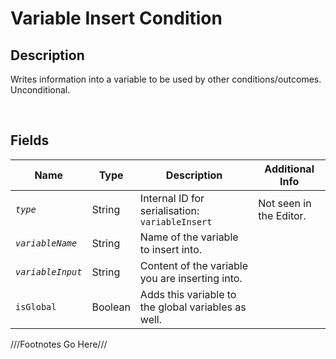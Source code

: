 Variable Insert Condition
============= 

## Description

Writes information into a variable to be used by other conditions/outcomes. Unconditional.

<br />

## Fields

| Name     | Type   | Description | Additional Info |
| -------- | ------ | ----------- | --------------- |
| *`type`* | String |      Internal ID for serialisation: `variableInsert`       |         Not seen in the Editor.        |
| *`variableName`* | String |      Name of the variable to insert into.     |                 |
| *`variableInput`* | String |      Content of the variable you are inserting into.       |                 |
| `isGlobal` | Boolean |      Adds this variable to the global variables as well.       |                 |

///Footnotes Go Here///

[^-1]: Fields in *italics* are required for the Object to be valid.  
